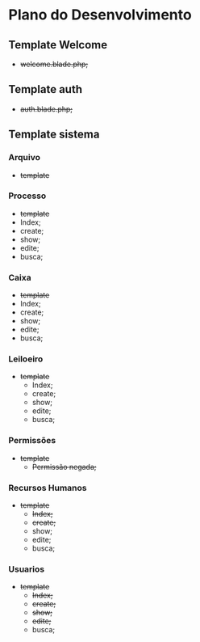 # Plano do Desenvolvimento

## Template Welcome
- ~~welcome.blade.php;~~

## Template auth
- ~~auth.blade.php;~~

## Template sistema

### Arquivo
 - ~~template~~

### Processo
  - ~~template~~
  - Index;
  - create;
  - show;
  - edite;
  - busca;

### Caixa
  - ~~template~~ 
  - Index;
  - create;
  - show;
  - edite;
  - busca;

### Leiloeiro
- ~~template~~
  - Index;
  - create;
  - show;
  - edite;
  - busca;

### Permissões
- ~~template~~
  - ~~Permissão negada;~~

### Recursos Humanos
- ~~template~~
  - ~~Index;~~
  - ~~create;~~
  - show;
  - edite;
  - busca;

### Usuarios
- ~~template~~
  - ~~Index;~~
  - ~~create;~~
  - ~~show;~~
  - ~~edite;~~
  - busca;
